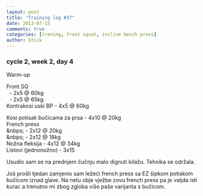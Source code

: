 ```yaml
---
layout: post
title: "Training log #37"
date: 2013-07-15
comments: true
categories: [trening, front squat, incline bench press]
author: Stick
---
```


### cycle 2, week 2, day 4  

Warm-up  

Front SQ   
&nbsp; - 2x5 @ 60kg  
&nbsp; - 2x5 @ 65kg  
Kontrakosi uski BP - 4x5 @ 60kg  

Kosi potisak bučicama za prsa - 4x10 @ 20kg  
French press  
&nbps; - 2x12 @ 20kg  
&nbps; - 2x12 @ 18kg  
Nožna fleksija - 4x12 @ 34kg   
Listovi (jednonožno) - 3x15  

Usudio sam se na prednjem čučnju malo dignuti kilažu. Tehnika se održala.

Još prošli tjedan zamjenio sam ležeći french press sa EZ šipkom potiskom bučicom iznad glave. Na netu obje vježbe zovu french press pa je valjda isti kurac a trenutno mi zbog zgloba više paše varijanta s bučicom.